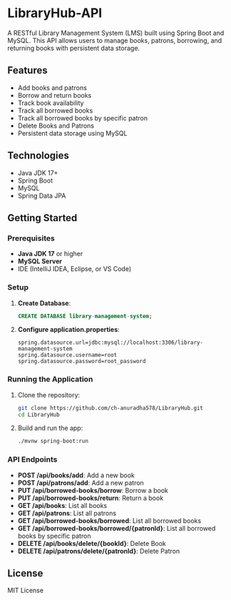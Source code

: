 # LibraryHub-API

A RESTful Library Management System (LMS) built using Spring Boot and MySQL. This API allows users to manage books, patrons, borrowing, and returning books with persistent data storage.

## Features

- Add books and patrons
- Borrow and return books
- Track book availability 
- Track all borrowed books
- Track all borrowed books by specific patron
- Delete Books and Patrons
- Persistent data storage using MySQL

## Technologies

- Java JDK 17+
- Spring Boot
- MySQL
- Spring Data JPA

## Getting Started

### Prerequisites

- **Java JDK 17** or higher
- **MySQL Server**
- IDE (IntelliJ IDEA, Eclipse, or VS Code)

### Setup

1. **Create Database**:

    ```sql
    CREATE DATABASE library-management-system;
    ```

2. **Configure application.properties**:

    ```properties
    spring.datasource.url=jdbc:mysql://localhost:3306/library-management-system
    spring.datasource.username=root
    spring.datasource.password=root_password
    ```

### Running the Application

1. Clone the repository:

    ```bash
    git clone https://github.com/ch-anuradha578/LibraryHub.git
    cd LibraryHub
    ```

2. Build and run the app:

    ```bash
    ./mvnw spring-boot:run
    ```

### API Endpoints

- **POST /api/books/add**: Add a new book
- **POST /api/patrons/add**: Add a new patron
- **PUT /api/borrowed-books/borrow**: Borrow a book
- **PUT /api/borrowed-books/return**: Return a book
- **GET /api/books**: List all books
- **GET /api/patrons**: List all patrons
- **GET /api/borrowed-books/borrowed**: List all borrowed books
- **GET /api/borrowed-books/borrowed/{patronId}**: List all borrowed books by specific patron
- **DELETE /api/books/delete/{bookId}**: Delete Book
- **DELETE /api/patrons/delete/{patronId}**: Delete Patron

## License

MIT License